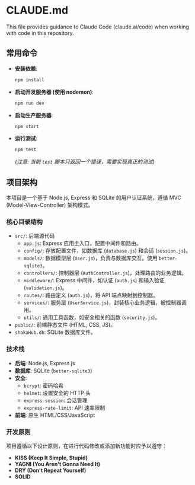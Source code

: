 # CLAUDE.md

This file provides guidance to Claude Code (claude.ai/code) when working with code in this repository.

## 常用命令

- **安装依赖**:
  ```bash
  npm install
  ```
- **启动开发服务器 (使用 nodemon)**:
  ```bash
  npm run dev
  ```
- **启动生产服务器**:
  ```bash
  npm start
  ```
- **运行测试**:
  ```bash
  npm test
  ```
  *(注意: 当前 `test` 脚本只返回一个错误，需要实现真正的测试)*

## 项目架构

本项目是一个基于 Node.js, Express 和 SQLite 的用户认证系统，遵循 MVC (Model-View-Controller) 架构模式。

### 核心目录结构

- `src/`: 后端源代码
    - `app.js`: Express 应用主入口，配置中间件和路由。
    - `config/`: 存放配置文件，如数据库 (`database.js`) 和会话 (`session.js`)。
    - `models/`: 数据模型层 (`User.js`)，负责与数据库交互。使用 `better-sqlite3`。
    - `controllers/`: 控制器层 (`AuthController.js`)，处理路由的业务逻辑。
    - `middleware/`: Express 中间件，如认证 (`auth.js`) 和输入验证 (`validation.js`)。
    - `routes/`: 路由定义 (`auth.js`)，将 API 端点映射到控制器。
    - `services/`: 服务层 (`UserService.js`)，封装核心业务逻辑，被控制器调用。
    - `utils/`: 通用工具函数，如安全相关的函数 (`security.js`)。
- `public/`: 前端静态文件 (HTML, CSS, JS)。
- `shakaHub.db`: SQLite 数据库文件。

### 技术栈

- **后端**: Node.js, Express.js
- **数据库**: SQLite (`better-sqlite3`)
- **安全**:
    - `bcrypt`: 密码哈希
    - `helmet`: 设置安全的 HTTP 头
    - `express-session`: 会话管理
    - `express-rate-limit`: API 速率限制
- **前端**: 原生 HTML/CSS/JavaScript

### 开发原则

项目遵循以下设计原则，在进行代码修改或添加新功能时应予以遵守：
- **KISS (Keep It Simple, Stupid)**
- **YAGNI (You Aren't Gonna Need It)**
- **DRY (Don't Repeat Yourself)**
- **SOLID**
